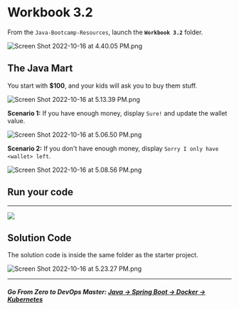 # Workbook 3.2

From the `Java-Bootcamp-Resources`, launch the **`Workbook 3.2`** folder.

![Screen Shot 2022-10-16 at 4.40.05 PM.png](https://img-c.udemycdn.com/redactor/raw/article_lecture/2025-01-04_03-49-14-6d96da78b3dce18ed5fa9bfb5145443f.png)

##  The Java Mart

You start with **$100**, and your kids will ask you to buy them stuff.

![Screen Shot 2022-10-16 at 5.13.39 PM.png](https://img-c.udemycdn.com/redactor/raw/article_lecture/2025-01-04_03-49-14-0b263341bc2c7a75b8231b555be2834a.png)

**Scenario 1:** If you have enough money, display `Sure!` and update the wallet value.

![Screen Shot 2022-10-16 at 5.06.50 PM.png](https://img-c.udemycdn.com/redactor/raw/article_lecture/2025-01-04_03-49-15-51c08c400977a65be62b16bda56ea93e.png)

**Scenario 2:** If you don't have enough money, display `Sorry I only have <wallet> left`.

![Screen Shot 2022-10-16 at 5.08.56 PM.png](https://img-c.udemycdn.com/redactor/raw/article_lecture/2025-01-04_03-49-15-8f274ce476a01871feaceb3ee6851016.png)

## Run your code
--------------

![](https://img-c.udemycdn.com/redactor/raw/article_lecture/2025-01-04_03-49-15-52b593a1f0bd1dac2ceeaae1a60744df.png)

## Solution Code

The solution code is inside the same folder as the starter project.

![Screen Shot 2022-10-16 at 5.23.27 PM.png](https://img-c.udemycdn.com/redactor/raw/article_lecture/2025-01-04_03-49-15-72f393026ee33f7553387e7e6571b2d2.png)

-------
##### **Go From Zero to DevOps Master**: *[Java → Spring Boot → Docker → Kubernetes](https://rslim087a.github.io/zero-devops-roadmap/)*

